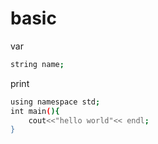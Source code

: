 # basic

var
```sh
string name;
```

print

```sh
using namespace std;
int main(){
    cout<<"hello world"<< endl;
}
```